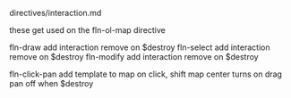 directives/interaction.md

these get used on the fln-ol-map directive

  fln-draw
    add interaction
    remove on $destroy
  fln-select
    add interaction
      remove on $destroy
  fln-modify
    add interaction
      remove on $destroy

  fln-click-pan
    add template to map
    on click, shift map center
    turns on drag pan
    off when $destroy
